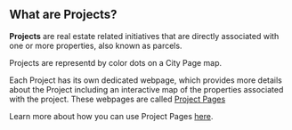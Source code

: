 ## What are __Projects__?
__Projects__ are real estate related initiatives that are directly associated with one or more properties, also known as parcels. 

Projects are representd by color dots on a City Page map. 

Each Project has its own dedicated webpage, which provides more details about the Project including an interactive map of the properties associated with the project. These webpages are called [Project Pages](http://www.citiesense.com/projects/3772)

Learn more about how you can use Project Pages [here](http://www.citiesense.com/docs/pages/5-Using%20Project%20Pages.md). 




